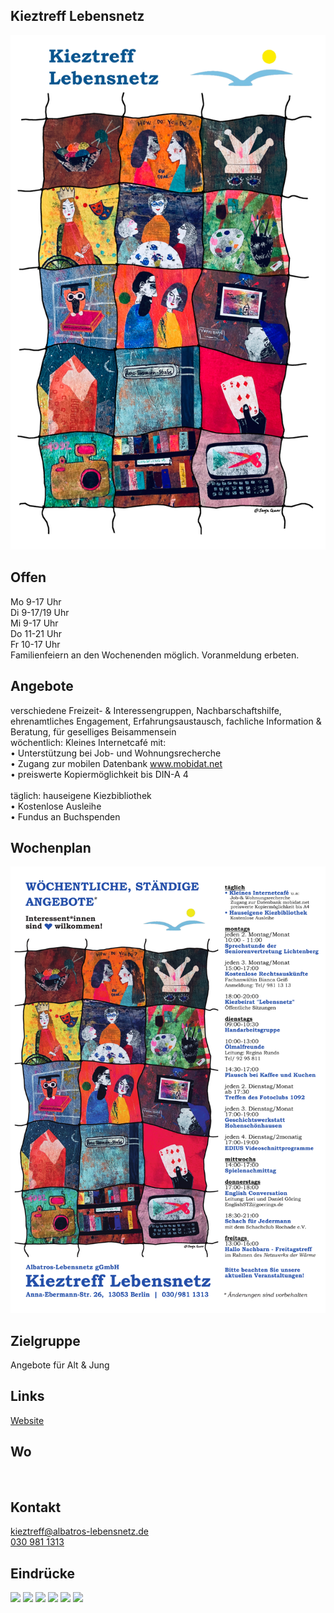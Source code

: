 ## Kieztreff Lebensnetz
<img id="topmedia" src="/Begegnungen/Images/Kieztreff/Kieztreff_Titelbild_transparent_kl_(c) Sanja Cekov.png" />

## Offen
Mo 9-17 Uhr<br>
Di 9-17/19 Uhr<br>
Mi 9-17 Uhr<br>
Do 11-21 Uhr<br>
Fr 10-17 Uhr<br>
Familienfeiern an den Wochenenden möglich. Voranmeldung erbeten.

## Angebote
verschiedene Freizeit- & Interessengruppen, Nachbarschaftshilfe, ehrenamtliches Engagement, Erfahrungsaustausch, fachliche Information & Beratung, für geselliges Beisammensein<br>
wöchentlich: Kleines Internetcafé mit: <br>
•	Unterstützung bei Job- und Wohnungsrecherche<br>
•	Zugang zur mobilen Datenbank www.mobidat.net<br>
•	preiswerte Kopiermöglichkeit bis DIN-A 4<br>
<br>
täglich: hauseigene Kiezbibliothek<br>
•	Kostenlose Ausleihe<br>
•	Fundus an Buchspenden<br>

## Wochenplan
<img src="/Begegnungen/Images/Kieztreff/Kieztreff_Plakat_kl.pdf"/>

## Zielgruppe
Angebote für Alt & Jung

## Links
<a class="external_link" href="https://www.albatros-lebensnetz.de/kieztreff-lebensnetz/">Website</a><br>
        
## Wo
<div id="gmap"></div>
<script>window.onload = showMap('Anna-Ebermann-Str. 26, 13053 Berlin', 0, 'gmap_mini')</script><br>

## Kontakt
[kieztreff@albatros-lebensnetz.de](kieztreff@albatros-lebensnetz.de)<br>
<a href="tel:+49309811313">030 981 1313</a>
               
## Eindrücke
<div class="mediacontainer">
  <img src="/Begegnungen/Images/Kieztreff/1.JPG" />
  <img src="/Begegnungen/Images/Kieztreff/2.JPG" />
  <img src="/Begegnungen/Images/Kieztreff/3.JPG" />
  <img src="/Begegnungen/Images/Kieztreff/4.JPG" />
  <img src="/Begegnungen/Images/Kieztreff/5.JPG" />
  <img src="/Begegnungen/Images/Kieztreff/6.JPG" />
</div>
